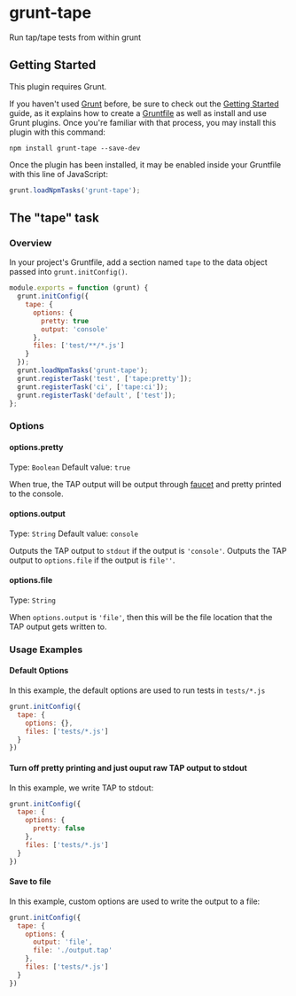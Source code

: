 # grunt-tape

Run tap/tape tests from within grunt

## Getting Started
This plugin requires Grunt.

If you haven't used [Grunt](http://gruntjs.com/) before, be sure to check out
the [Getting Started](http://gruntjs.com/getting-started) guide, as it explains
how to create a [Gruntfile](http://gruntjs.com/sample-gruntfile) as well as
install and use Grunt plugins. Once you're familiar with that process, you may
install this plugin with this command:

```shell
npm install grunt-tape --save-dev
```

Once the plugin has been installed, it may be enabled inside your Gruntfile
with this line of JavaScript:

```js
grunt.loadNpmTasks('grunt-tape');
```

## The "tape" task

### Overview
In your project's Gruntfile, add a section named `tape` to the data object
passed into `grunt.initConfig()`.

``` js
module.exports = function (grunt) {
  grunt.initConfig({
    tape: {
      options: {
        pretty: true
        output: 'console'
      },
      files: ['test/**/*.js']
    }
  });
  grunt.loadNpmTasks('grunt-tape');
  grunt.registerTask('test', ['tape:pretty']);
  grunt.registerTask('ci', ['tape:ci']);
  grunt.registerTask('default', ['test']);
};
```

### Options

#### options.pretty
Type: `Boolean`
Default value: `true`

When true, the TAP output will be output through
[faucet](https://github.com/substack/faucet) and pretty printed to the console.

#### options.output
Type: `String`
Default value: `console`

Outputs the TAP output to `stdout` if the output is `'console'`.
Outputs the TAP output to `options.file` if the output is `file''`.

#### options.file
Type: `String`

When `options.output` is `'file'`, then this will be the file location that
the TAP output gets written to.

### Usage Examples

#### Default Options
In this example, the default options are used to run tests in `tests/*.js`

```js
grunt.initConfig({
  tape: {
    options: {},
    files: ['tests/*.js']
  }
})
```

#### Turn off pretty printing and just ouput raw TAP output to stdout
In this example, we write TAP to stdout:

```js
grunt.initConfig({
  tape: {
    options: {
      pretty: false
    },
    files: ['tests/*.js']
  }
})
```

#### Save to file
In this example, custom options are used to write the output to a file:

```js
grunt.initConfig({
  tape: {
    options: {
      output: 'file',
      file: './output.tap'
    },
    files: ['tests/*.js']
  }
})
```
